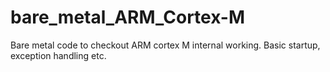 # bare_metal_ARM_Cortex-M
Bare metal code to checkout ARM cortex M internal working. Basic startup, exception handling etc. 
